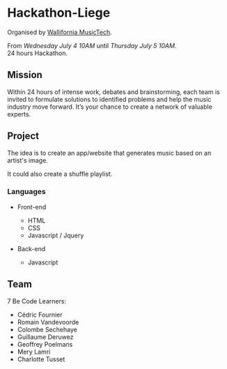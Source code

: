# Hackathon-Liege

Organised by [Wallifornia MusicTech](http://walliforniamusictech.com/hackathon/).  

From *Wednesday July 4 10AM* until *Thursday July 5 10AM*.  
24 hours Hackathon.  

## Mission  

Within 24 hours of intense work, debates and brainstorming, each team is invited to formulate solutions to identified problems and help the music industry move forward. It’s your chance to create a network of valuable experts.  


## Project  

The idea is to create an app/website that generates music based on an artist's image. 

It could also create a shuffle playlist. 


### Languages  

* Front-end  
	* HTML
	* CSS
	* Javascript / Jquery

* Back-end
	* Javascript

## Team  

7 Be Code Learners: 
* Cédric Fournier
* Romain Vandevoorde
* Colombe Sechehaye
* Guillaume Deruwez
* Geoffrey Poelmans
* Mery Lamri
* Charlotte Tusset



